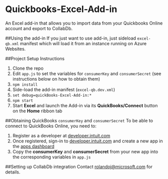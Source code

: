 # Quickbooks-Excel-Add-in
An Excel add-in that allows you to import data from your Quickbooks Online account and export to CollabDb.  

##Using the add-in
If you just want to use  add-in, just sideload `excel-qb.xml` manifest which will load it from an instance running on Azure Websites. 

##Project Setup Instructions
1. Clone the repo
2. Edit `app.js` to set the variables for `consumerKey` and `consumerSecret` (see instructions below on how to obtain them)
3. `npm install`
4. Side-load the add-in manifest (`excel-qb.dev.xml`)
5. `set debug=quickBooks-Excel-Add-in:*`
6. `npm start`
7. Start **Excel** and launch the Add-in via its  **QuickBooks/Connect** button on the **Home** ribbon tab

##Obtaining QuickBooks `consumerKey` and `consumerSecret`
To be able to connect to QuickBooks Online, you need to:

1. Register as a developer at [developer.intuit.com](https://developer.intuit.com/)
2. Once registered, sign-in to [developer.intuit.com](https://developer.intuit.com/) and create a new app in the [apps dashboard](https://developer.intuit.com/v2/ui#/app/dashboard)
3. Copy the **consumerKey** and **consumerSecret** from your new app into the corresponding variables in `app.js`

##Setting up CollabDb integration
Contact rolandoj@microsoft.com for details.
